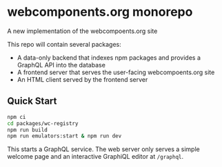 # webcomponents.org monorepo

A new implementation of the webcompoents.org site

This repo will contain several packages:

- A data-only backend that indexes npm packages and provides a GraphQL API into the database
- A frontend server that serves the user-facing webcompoents.org site
- An HTML client served by the frontend server

## Quick Start

```bash
npm ci
cd packages/wc-registry
npm run build
npm run emulators:start & npm run dev
```

This starts a GraphQL service. The web server only serves a simple welcome page and an interactive GraphiQL editor at `/graphql`.
